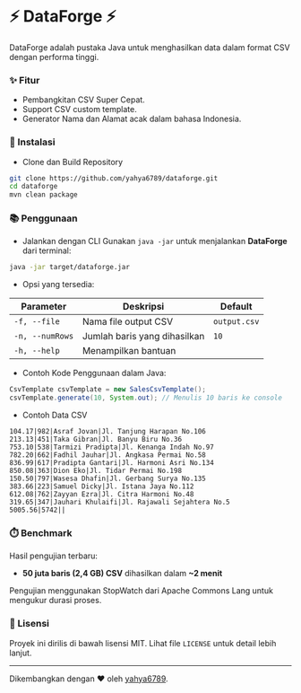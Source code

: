 # ⚡ **DataForge** ⚡
DataForge adalah pustaka Java untuk menghasilkan data dalam format CSV dengan performa tinggi.

### ✨ Fitur
* Pembangkitan CSV Super Cepat.
* Support CSV custom template.
* Generator Nama dan Alamat acak dalam bahasa Indonesia.

### 🚀 Instalasi
* Clone dan Build Repository
```sh
git clone https://github.com/yahya6789/dataforge.git
cd dataforge
mvn clean package
```

### 📚 Penggunaan
* Jalankan dengan CLI
Gunakan `java -jar` untuk menjalankan **DataForge** dari terminal:
```sh
java -jar target/dataforge.jar
```

* Opsi yang tersedia:

| Parameter       | Deskripsi                    | Default      |
| --------------- | ---------------------------- | ------------ |
| `-f, --file`    | Nama file output CSV         | `output.csv` |
| `-n, --numRows` | Jumlah baris yang dihasilkan | `10`         |
| `-h, --help`    | Menampilkan bantuan          |              |

* Contoh Kode Penggunaan dalam Java:
```java
CsvTemplate csvTemplate = new SalesCsvTemplate();
csvTemplate.generate(10, System.out); // Menulis 10 baris ke console
```

* Contoh Data CSV
```csv
104.17|982|Asraf Jovan|Jl. Tanjung Harapan No.106
213.13|451|Taka Gibran|Jl. Banyu Biru No.36
753.10|538|Tarmizi Pradipta|Jl. Kenanga Indah No.97
782.20|662|Fadhil Jauhar|Jl. Angkasa Permai No.58
836.99|617|Pradipta Gantari|Jl. Harmoni Asri No.134
850.08|363|Dion Eko|Jl. Tidar Permai No.198
150.50|797|Wasesa Dhafin|Jl. Gerbang Surya No.135
383.66|223|Samuel Dicky|Jl. Istana Jaya No.112
612.08|762|Zayyan Ezra|Jl. Citra Harmoni No.48
319.65|347|Jauhari Khulaifi|Jl. Rajawali Sejahtera No.5
5005.56|5742||
```

### ⏱️ Benchmark
Hasil pengujian terbaru:
- **50 juta baris (2,4 GB) CSV** dihasilkan dalam **~2 menit**

Pengujian menggunakan StopWatch dari Apache Commons Lang untuk mengukur durasi proses.

### 📜 Lisensi
Proyek ini dirilis di bawah lisensi MIT. Lihat file `LICENSE` untuk detail lebih lanjut.

---

Dikembangkan dengan ❤️ oleh [yahya6789](https://github.com/yahya6789).
